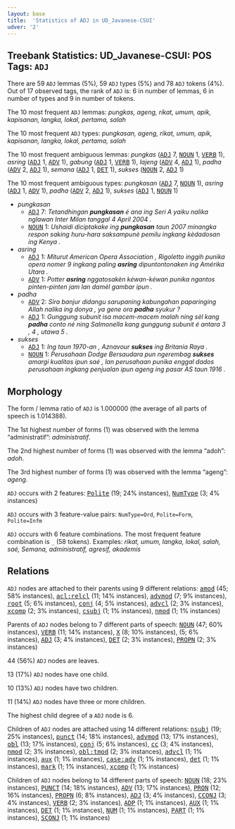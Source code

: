 ```yaml
---
layout: base
title:  'Statistics of ADJ in UD_Javanese-CSUI'
udver: '2'
---
```


## Treebank Statistics: UD_Javanese-CSUI: POS Tags: `ADJ`

There are 59 `ADJ` lemmas (5%), 59 `ADJ` types (5%) and 78 `ADJ` tokens (4%).
Out of 17 observed tags, the rank of `ADJ` is: 6 in number of lemmas, 6 in number of types and 9 in number of tokens.

The 10 most frequent `ADJ` lemmas: <em>pungkas, ageng, rikat, umum, apik, kapisanan, langka, lokal, pertama, salah</em>

The 10 most frequent `ADJ` types:  <em>pungkasan, ageng, rikat, umum, apik, kapisanan, langka, lokal, pertama, salah</em>

The 10 most frequent ambiguous lemmas: <em>pungkas</em> (<tt><a href="jv_csui-pos-ADJ.html">ADJ</a></tt> 7, <tt><a href="jv_csui-pos-NOUN.html">NOUN</a></tt> 1, <tt><a href="jv_csui-pos-VERB.html">VERB</a></tt> 1), <em>asring</em> (<tt><a href="jv_csui-pos-ADJ.html">ADJ</a></tt> 1, <tt><a href="jv_csui-pos-ADV.html">ADV</a></tt> 1), <em>gabung</em> (<tt><a href="jv_csui-pos-ADJ.html">ADJ</a></tt> 1, <tt><a href="jv_csui-pos-VERB.html">VERB</a></tt> 1), <em>lajeng</em> (<tt><a href="jv_csui-pos-ADV.html">ADV</a></tt> 4, <tt><a href="jv_csui-pos-ADJ.html">ADJ</a></tt> 1), <em>padha</em> (<tt><a href="jv_csui-pos-ADV.html">ADV</a></tt> 2, <tt><a href="jv_csui-pos-ADJ.html">ADJ</a></tt> 1), <em>semana</em> (<tt><a href="jv_csui-pos-ADJ.html">ADJ</a></tt> 1, <tt><a href="jv_csui-pos-DET.html">DET</a></tt> 1), <em>sukses</em> (<tt><a href="jv_csui-pos-NOUN.html">NOUN</a></tt> 2, <tt><a href="jv_csui-pos-ADJ.html">ADJ</a></tt> 1)

The 10 most frequent ambiguous types:  <em>pungkasan</em> (<tt><a href="jv_csui-pos-ADJ.html">ADJ</a></tt> 7, <tt><a href="jv_csui-pos-NOUN.html">NOUN</a></tt> 1), <em>asring</em> (<tt><a href="jv_csui-pos-ADJ.html">ADJ</a></tt> 1, <tt><a href="jv_csui-pos-ADV.html">ADV</a></tt> 1), <em>padha</em> (<tt><a href="jv_csui-pos-ADV.html">ADV</a></tt> 2, <tt><a href="jv_csui-pos-ADJ.html">ADJ</a></tt> 1), <em>sukses</em> (<tt><a href="jv_csui-pos-ADJ.html">ADJ</a></tt> 1, <tt><a href="jv_csui-pos-NOUN.html">NOUN</a></tt> 1)


* <em>pungkasan</em>
  * <tt><a href="jv_csui-pos-ADJ.html">ADJ</a></tt> 7: <em>Tetandhingan <b>pungkasan</b> é ana ing Seri A yaiku nalika nglawan Inter Milan tanggal 4 April 2004 .</em>
  * <tt><a href="jv_csui-pos-NOUN.html">NOUN</a></tt> 1: <em>Ushaidi diciptakake ing <b>pungkasan</b> taun 2007 minangka respon saking huru-hara saksampunè pemilu ingkang kèdadosan ing Kenya .</em>
* <em>asring</em>
  * <tt><a href="jv_csui-pos-ADJ.html">ADJ</a></tt> 1: <em>Miturut American Opera Association , Rigoletto inggih punika opera nomer 9 ingkang paling <b>asring</b> dipuntontonaken ing Amérika Utara .</em>
  * <tt><a href="jv_csui-pos-ADV.html">ADV</a></tt> 1: <em>Potter <b>asring</b> nggatosakèn kéwan-kéwan punika ngantos pinten-pinten jam lan damèl gambar ipun .</em>
* <em>padha</em>
  * <tt><a href="jv_csui-pos-ADV.html">ADV</a></tt> 2: <em>Sira banjur didangu sarupaning kabungahan paparinging Allah nalika ing donya , ya gene ora <b>padha</b> syukur ?</em>
  * <tt><a href="jv_csui-pos-ADJ.html">ADJ</a></tt> 1: <em>Gunggung subunit isa macem-macem malah ning sèl kang <b>padha</b> conto né ning Salmonella kang gunggung subunit é antara 3 , 4 , utawa 5 .</em>
* <em>sukses</em>
  * <tt><a href="jv_csui-pos-ADJ.html">ADJ</a></tt> 1: <em>Ing taun 1970-an , Aznavour <b>sukses</b> ing Britania Raya .</em>
  * <tt><a href="jv_csui-pos-NOUN.html">NOUN</a></tt> 1: <em>Perusahaan Dodge Bersaudara pun ngerembag <b>sukses</b> amargi kualitas ipun saé , lan perusahaan punika enggal dados perusahaan ingkang penjualan ipun ageng ing pasar AS taun 1916 .</em>

## Morphology

The form / lemma ratio of `ADJ` is 1.000000 (the average of all parts of speech is 1.014388).

The 1st highest number of forms (1) was observed with the lemma “administratif”: <em>administratif</em>.

The 2nd highest number of forms (1) was observed with the lemma “adoh”: <em>adoh</em>.

The 3rd highest number of forms (1) was observed with the lemma “ageng”: <em>ageng</em>.

`ADJ` occurs with 2 features: <tt><a href="jv_csui-feat-Polite.html">Polite</a></tt> (19; 24% instances), <tt><a href="jv_csui-feat-NumType.html">NumType</a></tt> (3; 4% instances)

`ADJ` occurs with 3 feature-value pairs: `NumType=Ord`, `Polite=Form`, `Polite=Infm`

`ADJ` occurs with 6 feature combinations.
The most frequent feature combination is `_` (58 tokens).
Examples: <em>rikat, umum, langka, lokal, salah, saé, Semana, administratif, agresif, akademis</em>


## Relations

`ADJ` nodes are attached to their parents using 9 different relations: <tt><a href="jv_csui-dep-amod.html">amod</a></tt> (45; 58% instances), <tt><a href="jv_csui-dep-acl-relcl.html">acl:relcl</a></tt> (11; 14% instances), <tt><a href="jv_csui-dep-advmod.html">advmod</a></tt> (7; 9% instances), <tt><a href="jv_csui-dep-root.html">root</a></tt> (5; 6% instances), <tt><a href="jv_csui-dep-conj.html">conj</a></tt> (4; 5% instances), <tt><a href="jv_csui-dep-advcl.html">advcl</a></tt> (2; 3% instances), <tt><a href="jv_csui-dep-xcomp.html">xcomp</a></tt> (2; 3% instances), <tt><a href="jv_csui-dep-csubj.html">csubj</a></tt> (1; 1% instances), <tt><a href="jv_csui-dep-nmod.html">nmod</a></tt> (1; 1% instances)

Parents of `ADJ` nodes belong to 7 different parts of speech: <tt><a href="jv_csui-pos-NOUN.html">NOUN</a></tt> (47; 60% instances), <tt><a href="jv_csui-pos-VERB.html">VERB</a></tt> (11; 14% instances), <tt><a href="jv_csui-pos-X.html">X</a></tt> (8; 10% instances),  (5; 6% instances), <tt><a href="jv_csui-pos-ADJ.html">ADJ</a></tt> (3; 4% instances), <tt><a href="jv_csui-pos-DET.html">DET</a></tt> (2; 3% instances), <tt><a href="jv_csui-pos-PROPN.html">PROPN</a></tt> (2; 3% instances)

44 (56%) `ADJ` nodes are leaves.

13 (17%) `ADJ` nodes have one child.

10 (13%) `ADJ` nodes have two children.

11 (14%) `ADJ` nodes have three or more children.

The highest child degree of a `ADJ` node is 6.

Children of `ADJ` nodes are attached using 14 different relations: <tt><a href="jv_csui-dep-nsubj.html">nsubj</a></tt> (19; 25% instances), <tt><a href="jv_csui-dep-punct.html">punct</a></tt> (14; 18% instances), <tt><a href="jv_csui-dep-advmod.html">advmod</a></tt> (13; 17% instances), <tt><a href="jv_csui-dep-obl.html">obl</a></tt> (13; 17% instances), <tt><a href="jv_csui-dep-conj.html">conj</a></tt> (5; 6% instances), <tt><a href="jv_csui-dep-cc.html">cc</a></tt> (3; 4% instances), <tt><a href="jv_csui-dep-nmod.html">nmod</a></tt> (2; 3% instances), <tt><a href="jv_csui-dep-obl-tmod.html">obl:tmod</a></tt> (2; 3% instances), <tt><a href="jv_csui-dep-advcl.html">advcl</a></tt> (1; 1% instances), <tt><a href="jv_csui-dep-aux.html">aux</a></tt> (1; 1% instances), <tt><a href="jv_csui-dep-case-adv.html">case:adv</a></tt> (1; 1% instances), <tt><a href="jv_csui-dep-det.html">det</a></tt> (1; 1% instances), <tt><a href="jv_csui-dep-mark.html">mark</a></tt> (1; 1% instances), <tt><a href="jv_csui-dep-xcomp.html">xcomp</a></tt> (1; 1% instances)

Children of `ADJ` nodes belong to 14 different parts of speech: <tt><a href="jv_csui-pos-NOUN.html">NOUN</a></tt> (18; 23% instances), <tt><a href="jv_csui-pos-PUNCT.html">PUNCT</a></tt> (14; 18% instances), <tt><a href="jv_csui-pos-ADV.html">ADV</a></tt> (13; 17% instances), <tt><a href="jv_csui-pos-PRON.html">PRON</a></tt> (12; 16% instances), <tt><a href="jv_csui-pos-PROPN.html">PROPN</a></tt> (6; 8% instances), <tt><a href="jv_csui-pos-ADJ.html">ADJ</a></tt> (3; 4% instances), <tt><a href="jv_csui-pos-CCONJ.html">CCONJ</a></tt> (3; 4% instances), <tt><a href="jv_csui-pos-VERB.html">VERB</a></tt> (2; 3% instances), <tt><a href="jv_csui-pos-ADP.html">ADP</a></tt> (1; 1% instances), <tt><a href="jv_csui-pos-AUX.html">AUX</a></tt> (1; 1% instances), <tt><a href="jv_csui-pos-DET.html">DET</a></tt> (1; 1% instances), <tt><a href="jv_csui-pos-NUM.html">NUM</a></tt> (1; 1% instances), <tt><a href="jv_csui-pos-PART.html">PART</a></tt> (1; 1% instances), <tt><a href="jv_csui-pos-SCONJ.html">SCONJ</a></tt> (1; 1% instances)

